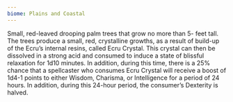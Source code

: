 ```yaml
---
biome: Plains and Coastal
---
```

Small, red-leaved drooping palm trees that grow no more than 5- feet tall. The trees produce a small, red, crystalline growths, as a result of build-up of the Ecru’s internal resins, called Ecru Crystal. This crystal can then be dissolved in a strong acid and consumed to induce a state of blissful relaxation for 1d10 minutes. In addition, during this time, there is a 25% chance that a spellcaster who consumes Ecru Crystal will receive a boost of 1d4-1 points to either Wisdom, Charisma, or Intelligence for a period of 24 hours. In addition, during this 24-hour period, the consumer’s Dexterity is halved. 

